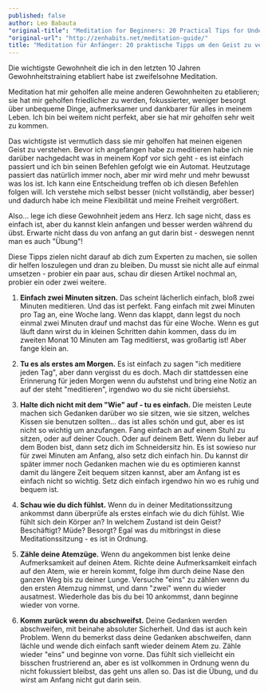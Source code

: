 ```yaml
---
published: false
author: Leo Babauta
"original-title": "Meditation for Beginners: 20 Practical Tips for Understanding the Mind"
"original-url": "http://zenhabits.net/meditation-guide/"
title: "Meditation für Anfänger: 20 praktische Tipps um den Geist zu verstehen"
---
```


Die wichtigste Gewohnheit die ich in den letzten 10 Jahren Gewohnheitstraining etabliert habe ist zweifelsohne Meditation.

Meditation hat mir geholfen alle meine anderen Gewohnheiten zu etablieren; sie hat mir geholfen friedlicher zu werden, fokussierter, weniger besorgt über unbequeme Dinge, aufmerksamer und dankbarer für alles in meinem Leben. Ich bin bei weitem nicht perfekt, aber sie hat mir geholfen sehr weit zu kommen.

Das wichtigste ist vermutlich dass sie mir geholfen hat meinen eigenen Geist zu verstehen. Bevor ich angefangen habe zu meditieren habe ich nie darüber nachgedacht was in meinem Kopf vor sich geht - es ist einfach passiert und ich bin seinen Befehlen gefolgt wie ein Automat. Heutzutage passiert das natürlich immer noch, aber mir wird mehr und mehr bewusst was los ist. Ich kann eine Entscheidung treffen ob ich diesen Befehlen folgen will. Ich verstehe mich selbst besser (nicht vollständig, aber besser) und dadurch habe ich meine Flexibilität und meine Freiheit vergrößert.

Also... lege ich diese Gewohnheit jedem ans Herz. Ich sage nicht, dass es einfach ist, aber du kannst klein anfangen und besser werden während du übst. Erwarte nicht dass du von anfang an gut darin bist - deswegen nennt man es auch "Übung"!

Diese Tipps zielen nicht darauf ab dich zum Experten zu machen, sie sollen dir helfen loszulegen und dran zu bleiben. Du musst sie nicht alle auf einmal umsetzen - probier ein paar aus, schau dir diesen Artikel nochmal an, probier ein oder zwei weitere.

1. **Einfach zwei Minuten sitzen.** Das scheint lächerlich einfach, bloß zwei Minuten meditieren. Und das ist perfekt. Fang einfach mit zwei Minuten pro Tag an, eine Woche lang. Wenn das klappt, dann legst du noch einmal zwei Minuten drauf und machst das für eine Woche. Wenn es gut läuft dann wirst du in kleinen Schritten dahin kommen, dass du im zweiten Monat 10 Minuten am Tag meditierst, was großartig ist! Aber fange klein an.

2. **Tu es als erstes am Morgen.** Es ist einfach zu sagen "ich meditiere jeden Tag", aber dann vergisst du es doch. Mach dir stattdessen eine Erinnerung für jeden Morgen wenn du aufstehst und bring eine Notiz an auf der steht "meditieren", irgendwo wo du sie nicht übersiehst.

3. **Halte dich nicht mit dem "Wie" auf - tu es einfach.** Die meisten Leute machen sich Gedanken darüber wo sie sitzen, wie sie sitzen, welches Kissen sie benutzen sollten... das ist alles schön und gut, aber es ist nicht so wichtig um anzufangen. Fang einfach an auf einem Stuhl zu sitzen, oder auf deiner Couch. Oder auf deinem Bett. Wenn du lieber auf dem Boden bist, dann setz dich im Schneidersitz hin. Es ist sowieso nur für zwei Minuten am Anfang, also setz dich einfach hin. Du kannst dir später immer noch Gedanken machen wie du es optimieren kannst damit du längere Zeit bequem sitzen kannst, aber am Anfang ist es einfach nicht so wichtig. Setz dich einfach irgendwo hin wo es ruhig und bequem ist.

4. **Schau wie du dich fühlst.** Wenn du in deiner Meditationssitzung ankommst dann überprüfe als erstes einfach wie du dich fühlst. Wie fühlt sich dein Körper an? In welchem Zustand ist dein Geist? Beschäftigt? Müde? Besorgt? Egal was du mitbringst in diese Meditationssitzung - es ist in Ordnung.

5. **Zähle deine Atemzüge.** Wenn du angekommen bist lenke deine Aufmerksamkeit auf deinen Atem. Richte deine Aufmerksamkeit einfach auf den Atem, wie er herein kommt, folge ihm durch deine Nase den ganzen Weg bis zu deiner Lunge. Versuche "eins" zu zählen wenn du den ersten Atemzug nimmst, und dann "zwei" wenn du wieder ausatmest. Wiederhole das bis du bei 10 ankommst, dann beginne wieder von vorne.

6. **Komm zurück wenn du abschweifst.** Deine Gedanken werden abschweifen, mit beinahe absoluter Sicherheit. Und das ist auch kein Problem. Wenn du bemerkst dass deine Gedanken abschweifen, dann lächle und wende dich einfach sanft wieder deinem Atem zu. Zähle wieder "eins" und beginne von vorne. Das fühlt sich vielleicht ein bisschen frustrierend an, aber es ist vollkommen in Ordnung wenn du nicht fokussiert bleibst, das geht uns allen so. Das ist die Übung, und du wirst am Anfang nicht gut darin sein.

